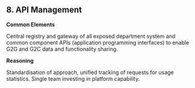 ## 8. API Management

**Common Elements**

Central registry and gateway of all exposed department system and common component APIs (application programming interfaces) to enable G2G and G2C data and functionality sharing.

**Reasoning**

Standardisation of approach, unified tracking of requests for usage statistics. Single team investing in
platform capability.
